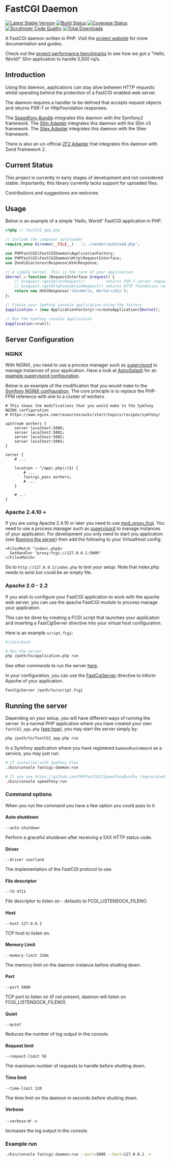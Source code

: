 # FastCGI Daemon

[![Latest Stable Version](https://poser.pugx.org/phpfastcgi/fastcgi-daemon/v/stable)](https://packagist.org/packages/phpfastcgi/fastcgi-daemon)
[![Build Status](https://travis-ci.org/PHPFastCGI/FastCGIDaemon.svg?branch=master)](https://travis-ci.org/PHPFastCGI/FastCGIDaemon)
[![Coverage Status](https://coveralls.io/repos/PHPFastCGI/FastCGIDaemon/badge.svg?branch=master)](https://coveralls.io/r/PHPFastCGI/FastCGIDaemon?branch=master)
[![Scrutinizer Code Quality](https://scrutinizer-ci.com/g/PHPFastCGI/FastCGIDaemon/badges/quality-score.png?b=master)](https://scrutinizer-ci.com/g/PHPFastCGI/FastCGIDaemon/?branch=master)
[![Total Downloads](https://poser.pugx.org/phpfastcgi/fastcgi-daemon/downloads)](https://packagist.org/packages/phpfastcgi/fastcgi-daemon)

A FastCGI daemon written in PHP. Visit the [project website](http://phpfastcgi.github.io/) for more documentation and guides.

Check out the [project performance benchmarks](http://phpfastcgi.github.io/general/2015/08/24/phpfastcgi-benchmarks-symfony-silex-slim.html) to see how we got a "Hello, World!" Slim application to handle 5,500 rq/s.

## Introduction

Using this daemon, applications can stay alive between HTTP requests whilst operating behind the protection of a FastCGI enabled web server.

The daemon requires a handler to be defined that accepts request objects and returns PSR-7 or HttpFoundation responses.

The [Speedfony Bundle](https://github.com/PHPFastCGI/SpeedfonyBundle) integrates this daemon with the Symfony2 framework.
The [Slim Adapter](https://github.com/PHPFastCGI/SlimAdapter) integrates this daemon with the Slim v3 framework.
The [Silex Adapter](https://github.com/PHPFastCGI/SilexAdapter) integrates this daemon with the Silex framework.

There is also an un-official [ZF2 Adapter](https://github.com/Okeanrst/FastCGIZF2Adapter) that integrates this daemon with Zend Framework 2.

## Current Status

This project is currently in early stages of development and not considered stable. Importantly, this library currently lacks support for uploaded files.

Contributions and suggestions are welcome.

## Usage

Below is an example of a simple 'Hello, World!' FastCGI application in PHP.

```php
<?php // fastCGI_app.php

// Include the composer autoloader
require_once dirname(__FILE__) . '/../vendor/autoload.php';

use PHPFastCGI\FastCGIDaemon\ApplicationFactory;
use PHPFastCGI\FastCGIDaemon\Http\RequestInterface;
use Zend\Diactoros\Response\HtmlResponse;

// A simple kernel. This is the core of your application
$kernel = function (RequestInterface $request) {
    // $request->getServerRequest()         returns PSR-7 server request object
    // $request->getHttpFoundationRequest() returns HTTP foundation request object
    return new HtmlResponse('<h1>Hello, World!</h1>');
};

// Create your Symfony console application using the factory
$application = (new ApplicationFactory)->createApplication($kernel);

// Run the Symfony console application
$application->run();
```

## Server Configuration

### NGINX

With NGINX, you need to use a process manager such as [supervisord](http://supervisord.org/)
to manage instances of your application. Have a look at [AstroSplash](http://astrosplash.com/)
for an [example supervisord configuration](https://github.com/AndrewCarterUK/AstroSplash/blob/master/supervisord.conf).

Below is an example of the modification that you would make to the 
[Symfony NGINX configuration](https://www.nginx.com/resources/wiki/start/topics/recipes/symfony/). 
The core principle is to replace the PHP-FPM reference with one to a cluster of 
workers.

```nginx
# This shows the modifications that you would make to the Symfony NGINX configuration
# https://www.nginx.com/resources/wiki/start/topics/recipes/symfony/

upstream workers {
    server localhost:5000;
    server localhost:5001;
    server localhost:5002;
    server localhost:5003;
}

server {
    # ...

    location ~ ^/app\.php(/|$) {
        # ...
        fastcgi_pass workers;
        # ...
    }

    # ...
}
```
### Apache 2.4.10 + 

If you are using Apache 2.4.10 or later you need to use [mod_proxy_fcgi](https://httpd.apache.org/docs/2.4/mod/mod_proxy_fcgi.html). 
You need to use a process manager such as [supervisord](http://supervisord.org/) to manage instances of your application.
For development you only need to start you application (see [Running the server](#running-the-server))  then add the 
following to your VirtualHost config: 

```
<FilesMatch ^index\.php$>
  SetHandler "proxy:fcgi://127.0.0.1:5000"
</FilesMatch>
```

Go to `http://127.0.0.1/index.php` to test your setup. Note that index.php needs 
to exist but could be an empty file.   


### Apache 2.0 - 2.2

If you wish to configure your FastCGI application to work with the apache web server, 
you can use the apache FastCGI module to process manage your application.

This can be done by creating a FCGI script that launches your application and inserting 
a FastCgiServer directive into your virtual host configuration.

Here is an example `script.fcgi`:

```sh
#!/bin/bash

# Run the server
php /path/to/application.php run
```

See other commands to run the server [here](#running-the-server).


In your configuration, you can use the [FastCgiServer](https://web.archive.org/web/20150913190020/http://www.fastcgi.com/mod_fastcgi/docs/mod_fastcgi.html#FastCgiServer) 
directive to inform Apache of your application.

```
FastCgiServer /path/to/script.fcgi
```

## Running the server

Depending on your setup, you will have different ways of running the server. In
a normal PHP application where you have created your own `fastCGI_app.php` ([see how](#usage)),
you may start the server simply by: 

```bash
php /path/to/fastCGI_app.php run
```

In a Symfony application where you have registered `DaemonRunCommand` as a service, 
you may just run: 

```bash
# If installed with Symfony Flex
./bin/console fastcgi-daemon:run

# If you use https://github.com/PHPFastCGI/SpeedfonyBundle (deprecated)
./bin/console speedfony:run 
```

### Command options

When you run the command you have a few option you could pass to it. 

#### Auto shutdown

`--auto-shutdown` 

Perform a graceful shutdown after receiving a 5XX HTTP status code.

#### Driver

`--driver userland` 

The implementation of the FastCGI protocol to use.

#### File descriptor

`--fd 4711` 

File descriptor to listen on - defaults to FCGI_LISTENSOCK_FILENO.

#### Host

`--host 127.0.0.1` 

TCP host to listen on.

#### Memory Limit

`--memory-limit 256m` 

The memory limit on the daemon instance before shutting down.

#### Port

`--port 5000` 

TCP port to listen on (if not present, daemon will listen on FCGI_LISTENSOCK_FILENO).

#### Quiet

`--quiet` 

Reduces the number of log output in the console. 

#### Request limit

`--request-limit 56` 

The maximum number of requests to handle before shutting down.

#### Time limit

`--time-limit 120` 

The time limit on the daemon in seconds before shutting down.

#### Verbose

`--verbose` or `-v`

Increases the log output in the console. 

### Example run

```bash
./bin/console fastcgi-daemon:run --port=5000 --host=127.0.0.1 -v
```

